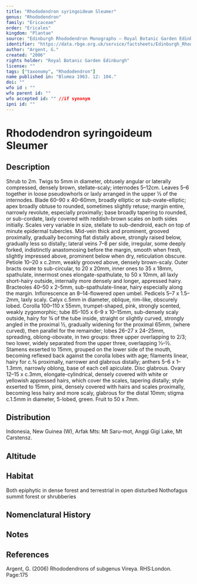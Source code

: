 ```yaml
---
title: "Rhododendron syringoideum Sleumer"
genus: "Rhododendron"
family: "Ericaceae"
order: "Ericales"
kingdom: "Plantae"
source: "Edinburgh Rhododendron Monographs – Royal Botanic Garden Edinburgh"
identifier: "https://data.rbge.org.uk/service/factsheets/Edinburgh_Rhododendron_Monographs.xhtml"
author: "Argent, G."
created: "2006"
rights holder: "Royal Botanic Garden Edinburgh"
license: ""
tags: ["taxonomy", "Rhododendron"]
name published in: "Blumea 1963. 12: 104."
doi: ""
wfo id : ""
wfo parent id: ""
wfo accepted id: "" //if synonym                      
ipni id: ""
---
```


                       

# Rhododendron syringoideum Sleumer

## Description
Shrub to 2m. Twigs to 5mm in diameter, obtusely angular or laterally compressed, densely brown, stellate-scaly; internodes 5–12cm. Leaves 5–6 together in loose pseudowhorls or laxly arranged in the upper 1⁄3 of the internodes. Blade 60–90 x 40–60mm, broadly elliptic or sub-ovate-elliptic; apex broadly obtuse to rounded, sometimes slightly retuse; margin entire, narrowly revolute, especially proximally; base broadly tapering to rounded, or sub-cordate, laxly covered with reddish-brown scales on both sides initially. Scales very variable in size, stellate to sub-dendroid, each on top of minute epidermal tubercles. Mid-vein thick and prominent, grooved proximally, gradually becoming flat distally above, strongly raised below, gradually less so distally; lateral veins 7–8 per side, irregular, some deeply forked, indistinctly anastomosing before the margin, smooth when fresh, slightly impressed above, prominent below when dry, reticulation obscure. Petiole 10–20 x c.2mm, weakly grooved above, densely brown-scaly. Outer bracts ovate to sub-circular, to 20 x 20mm, inner ones to 35 x 18mm, spathulate, innermost ones elongate-spathulate, to 50 x 10mm, all laxly short-hairy outside, internally more densely and longer, appressed hairy. Bracteoles 40–50 x 2–5mm, sub-spathulate-linear, hairy especially along the margin. Inflorescence an 8–14-flowered open umbel. Pedicels 5–7 x 1.5–2mm, laxly scaly. Calyx c.5mm in diameter, oblique, rim-like, obscurely lobed. Corolla 100–110 x 55mm, trumpet-shaped, pink, strongly scented, weakly zygomorphic; tube 85–105 x 6–9 x 10–15mm, sub-densely scaly outside, hairy for ¾ of the tube inside, straight or slightly curved, strongly angled in the proximal ½, gradually widening for the proximal 65mm, (where curved), then parallel for the remainder; lobes 26–27 x 24–25mm, spreading, oblong-­obovate, in two groups: three upper overlapping to 2/3; two lower, widely separated from the upper three, overlapping 1⁄3–½. Stamens exserted to 15mm, grouped on the lower side of the mouth, becoming reflexed back against the corolla lobes with age; filaments linear, hairy for c.¾ proximally, narrower and glabrous distally; anthers 5–6 x 1–1.3mm, narrowly oblong, base of each cell apiculate. Disc glabrous. Ovary 12–15 x c.3mm, elongate-cylindrical, densely covered with white or yellowish appressed hairs, which cover the scales, tapering distally; style exserted to 15mm, pink, densely covered with hairs and scales proximally, becoming less hairy and more scaly, glabrous for the distal 10mm; stigma c.1.5mm in diameter, 5-lobed, green. Fruit to 50 x 7mm.

## Distribution
Indonesia, New Guinea (W), Arfak Mts: Mt Saru-mot, Anggi Gigi Lake, Mt Carstensz.

## Altitude


## Habitat
Both epiphytic in dense forest and terrestrial in open disturbed Nothofagus summit forest or shrubberies

## Nomenclatural History

                       
## Notes


## References

Argent, G. (2006) Rhododendrons of subgenus Vireya. RHS:London. Page:175
